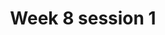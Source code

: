 ---
title: Week 8 session 1
published_at: 2025-05-05
snippet: week 8 session 1
disable_html_sanitization: true
allow_math: true
---